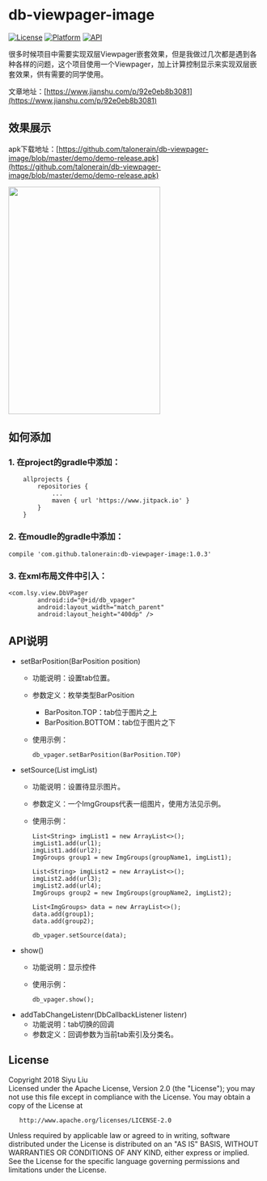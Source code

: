 # db-viewpager-image

[![License](https://img.shields.io/badge/license-Apache%202-green.svg)](https://www.apache.org/licenses/LICENSE-2.0)
[![Platform](https://img.shields.io/badge/Platform-Android-green.svg)](https://developer.android.com/index.html)
[![API](https://img.shields.io/badge/API-21%2B-green.svg?style=flat)](https://android-arsenal.com/api?level=21)  

很多时候项目中需要实现双层Viewpager嵌套效果，但是我做过几次都是遇到各种各样的问题，这个项目使用一个Viewpager，加上计算控制显示来实现双层嵌套效果，供有需要的同学使用。  

文章地址：[https://www.jianshu.com/p/92e0eb8b3081](https://www.jianshu.com/p/92e0eb8b3081)

## 效果展示

apk下载地址：[https://github.com/talonerain/db-viewpager-image/blob/master/demo/demo-release.apk](https://github.com/talonerain/db-viewpager-image/blob/master/demo/demo-release.apk)  

<img width="300" height="450" src="https://raw.githubusercontent.com/talonerain/db-viewpager-image/master/screenshots/demo.gif"/>  


## 如何添加

### 1. 在project的gradle中添加：

```
	allprojects {
		repositories {
			...
			maven { url 'https://www.jitpack.io' }
		}
	}
```
### 2. 在moudle的gradle中添加：

```
compile 'com.github.talonerain:db-viewpager-image:1.0.3'
```
### 3. 在xml布局文件中引入：

```
<com.lsy.view.DbVPager
        android:id="@+id/db_vpager"
        android:layout_width="match_parent"
        android:layout_height="400dp" />
```

## API说明
- setBarPosition(BarPosition position)
	- 功能说明：设置tab位置。
	- 参数定义：枚举类型BarPosition
		- BarPositon.TOP：tab位于图片之上
		- BarPosition.BOTTOM：tab位于图片之下
	- 使用示例：

		```
		db_vpager.setBarPosition(BarPosition.TOP)
		```
- setSource(List<ImgGroups> imgList)
	- 功能说明：设置待显示图片。
	- 参数定义：一个ImgGroups代表一组图片，使用方法见示例。
	- 使用示例：

		```
		List<String> imgList1 = new ArrayList<>();
      	imgList1.add(url1);
      	imgList1.add(url2);
      	ImgGroups group1 = new ImgGroups(groupName1, imgList1);
       
       List<String> imgList2 = new ArrayList<>();
       imgList2.add(url3);
       imgList2.add(url4);
       ImgGroups group2 = new ImgGroups(groupName2, imgList2);
       
       List<ImgGroups> data = new ArrayList<>();
       data.add(group1);
       data.add(group2);
       
       db_vpager.setSource(data);
		
		```
- show()
	- 功能说明：显示控件
	- 使用示例：
		
		```
		db_vpager.show();
		```
- addTabChangeListenr(DbCallbackListener listenr)
	- 功能说明：tab切换的回调
	- 参数定义：回调参数为当前tab索引及分类名。

License
-------
Copyright 2018 Siyu Liu  
   Licensed under the Apache License, Version 2.0 (the "License");
   you may not use this file except in compliance with the License.
   You may obtain a copy of the License at

       http://www.apache.org/licenses/LICENSE-2.0

   Unless required by applicable law or agreed to in writing, software
   distributed under the License is distributed on an "AS IS" BASIS,
   WITHOUT WARRANTIES OR CONDITIONS OF ANY KIND, either express or implied.
   See the License for the specific language governing permissions and
   limitations under the License.